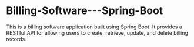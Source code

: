# Billing-Software---Spring-Boot
This is a billing software application built using Spring Boot. It provides a RESTful API for allowing users to create, retrieve, update, and delete billing records.
